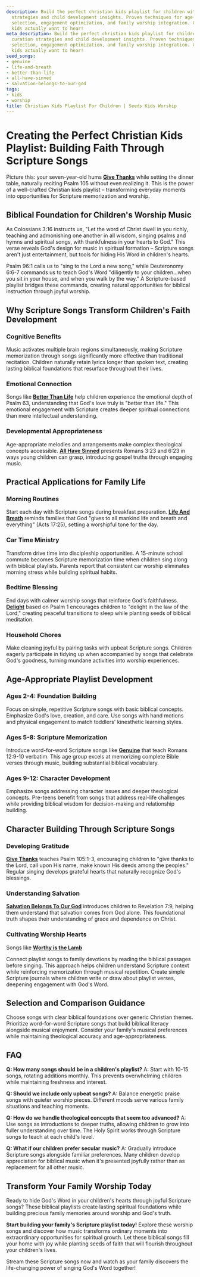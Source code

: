```yaml
---
description: Build the perfect christian kids playlist for children with expert curation
  strategies and child development insights. Proven techniques for age-appropriate
  selection, engagement optimization, and family worship integration. Create playlists
  kids actually want to hear!
meta_description: Build the perfect christian kids playlist for children with expert
  curation strategies and child development insights. Proven techniques for age-appropriate
  selection, engagement optimization, and family worship integration. Create playlists
  kids actually want to hear!
seed_songs:
- genuine
- life-and-breath
- better-than-life
- all-have-sinned
- salvation-belongs-to-our-god
tags:
- kids
- worship
title: Christian Kids Playlist For Children | Seeds Kids Worship
---
```

# Creating the Perfect Christian Kids Playlist: Building Faith Through Scripture Songs

Picture this: your seven-year-old hums **[Give Thanks](https://seedskidsworship.com/product/give-thanks-psalm-1051-3-2/)** while setting the dinner table, naturally reciting Psalm 105 without even realizing it. This is the power of a well-crafted Christian kids playlist – transforming everyday moments into opportunities for Scripture memorization and worship.

## Biblical Foundation for Children's Worship Music

As Colossians 3:16 instructs us, "Let the word of Christ dwell in you richly, teaching and admonishing one another in all wisdom, singing psalms and hymns and spiritual songs, with thankfulness in your hearts to God." This verse reveals God's design for music in spiritual formation – Scripture songs aren't just entertainment, but tools for hiding His Word in children's hearts.

Psalm 96:1 calls us to "sing to the Lord a new song," while Deuteronomy 6:6-7 commands us to teach God's Word "diligently to your children...when you sit in your house, and when you walk by the way." A Scripture-based playlist bridges these commands, creating natural opportunities for biblical instruction through joyful worship.

## Why Scripture Songs Transform Children's Faith Development

### Cognitive Benefits
Music activates multiple brain regions simultaneously, making Scripture memorization through songs significantly more effective than traditional recitation. Children naturally retain lyrics longer than spoken text, creating lasting biblical foundations that resurface throughout their lives.

### Emotional Connection
Songs like **[Better Than Life](https://seedskidsworship.com/product/seeds-of-praise-vol-3/)** help children experience the emotional depth of Psalm 63, understanding that God's love truly is "better than life." This emotional engagement with Scripture creates deeper spiritual connections than mere intellectual understanding.

### Developmental Appropriateness
Age-appropriate melodies and arrangements make complex theological concepts accessible. **[All Have Sinned](https://seedskidsworship.com/product/all-have-sinned-romans-323-623-2/)** presents Romans 3:23 and 6:23 in ways young children can grasp, introducing gospel truths through engaging music.

## Practical Applications for Family Life

### Morning Routines
Start each day with Scripture songs during breakfast preparation. **[Life And Breath](https://seedskidsworship.com/product/life-and-breath-acts-1724-25/)** reminds families that God "gives to all mankind life and breath and everything" (Acts 17:25), setting a worshipful tone for the day.

### Car Time Ministry
Transform drive time into discipleship opportunities. A 15-minute school commute becomes Scripture memorization time when children sing along with biblical playlists. Parents report that consistent car worship eliminates morning stress while building spiritual habits.

### Bedtime Blessing
End days with calmer worship songs that reinforce God's faithfulness. **[Delight](https://seedskidsworship.com/product/seeds-of-character-vol-6/)** based on Psalm 1 encourages children to "delight in the law of the Lord," creating peaceful transitions to sleep while planting seeds of biblical meditation.

### Household Chores
Make cleaning joyful by pairing tasks with upbeat Scripture songs. Children eagerly participate in tidying up when accompanied by songs that celebrate God's goodness, turning mundane activities into worship experiences.

## Age-Appropriate Playlist Development

### Ages 2-4: Foundation Building
Focus on simple, repetitive Scripture songs with basic biblical concepts. Emphasize God's love, creation, and care. Use songs with hand motions and physical engagement to match toddlers' kinesthetic learning styles.

### Ages 5-8: Scripture Memorization
Introduce word-for-word Scripture songs like **[Genuine](https://seedskidsworship.com/product/genuine-romans-129-10-2/)** that teach Romans 12:9-10 verbatim. This age group excels at memorizing complete Bible verses through music, building substantial biblical vocabulary.

### Ages 9-12: Character Development
Emphasize songs addressing character issues and deeper theological concepts. Pre-teens benefit from songs that address real-life challenges while providing biblical wisdom for decision-making and relationship building.

## Character Building Through Scripture Songs

### Developing Gratitude
**[Give Thanks](https://seedskidsworship.com/product/give-thanks-psalm-1051-3-2/)** teaches Psalm 105:1-3, encouraging children to "give thanks to the Lord, call upon His name, make known His deeds among the peoples." Regular singing develops grateful hearts that naturally recognize God's blessings.

### Understanding Salvation
**[Salvation Belongs To Our God](https://seedskidsworship.com/product/salvation-belongs-to-our-god-revelation-79-2/)** introduces children to Revelation 7:9, helping them understand that salvation comes from God alone. This foundational truth shapes their understanding of grace and dependence on Christ.

### Cultivating Worship Hearts
Songs like **[Worthy is the Lamb](https://seedskidsworship.com/product/worthy-is-the-lamb-revelation-512/)**

Connect playlist songs to family devotions by reading the biblical passages before singing. This approach helps children understand Scripture context while reinforcing memorization through musical repetition. Create simple Scripture journals where children write or draw about playlist verses, deepening engagement with God's Word.

## Selection and Comparison Guidance

Choose songs with clear biblical foundations over generic Christian themes. Prioritize word-for-word Scripture songs that build biblical literacy alongside musical enjoyment. Consider your family's musical preferences while maintaining theological accuracy and age-appropriateness.

## FAQ

**Q: How many songs should be in a children's playlist?**
A: Start with 10-15 songs, rotating additions monthly. This prevents overwhelming children while maintaining freshness and interest.

**Q: Should we include only upbeat songs?**
A: Balance energetic praise songs with quieter worship pieces. Different moods serve various family situations and teaching moments.

**Q: How do we handle theological concepts that seem too advanced?**
A: Use songs as introductions to deeper truths, allowing children to grow into fuller understanding over time. The Holy Spirit works through Scripture songs to teach at each child's level.

**Q: What if our children prefer secular music?**
A: Gradually introduce Scripture songs alongside familiar preferences. Many children develop appreciation for biblical music when it's presented joyfully rather than as replacement for all other music.

## Transform Your Family Worship Today

Ready to hide God's Word in your children's hearts through joyful Scripture songs? These biblical playlists create lasting spiritual foundations while building precious family memories around worship and God's truth.

**Start building your family's Scripture playlist today!** Explore these worship songs and discover how music transforms ordinary moments into extraordinary opportunities for spiritual growth. Let these biblical songs fill your home with joy while planting seeds of faith that will flourish throughout your children's lives.

Stream these Scripture songs now and watch as your family discovers the life-changing power of singing God's Word together!

<script type="application/ld+json">
{
  "@context": "https://schema.org",
  "@type": "Article",
  "headline": "Christian Kids Playlist For Children",
  "author": {
    "@type": "Organization",
    "name": "Seeds Kids Worship"
  },
  "publisher": {
    "@type": "Organization",
    "name": "Seeds Kids Worship",
    "logo": {
      "@type": "ImageObject",
      "url": "https://seedskidsworship.com/logo.png"
    }
  },
  "datePublished": "2025-09-04T09:18:51.476203",
  "dateModified": "2025-09-04T09:18:51.476246",
  "description": "Build the perfect christian kids playlist for children with expert curation strategies and child development insights. Proven techniques for age-appropriate sel",
  "mainEntityOfPage": {
    "@type": "WebPage",
    "@id": "https://seedskidsworship.com/activities/christian-kids-playlist-for-children/"
  }
}
</script>

<script type="application/ld+json">
{
  "@context": "https://schema.org",
  "@type": "Product",
  "name": "Genuine",
  "description": "A word-for-word scripture song about genuine love and brotherly affection",
  "url": "https://seedskidsworship.com/product/genuine-romans-129-10-2/",
  "brand": {
    "@type": "Brand",
    "name": "Seeds Kids Worship"
  },
  "category": "Children's Christian Music",
  "album": "The Journey"
}
</script>

<script type="application/ld+json">
{
  "@context": "https://schema.org",
  "@type": "Product",
  "name": "Life And Breath",
  "description": "Worship song declaring God as the source of life and breath from Acts 17:24-25",
  "url": "https://seedskidsworship.com/product/life-and-breath-acts-1724-25/",
  "brand": {
    "@type": "Brand",
    "name": "Seeds Kids Worship"
  },
  "category": "Children's Christian Music",
  "album": "Seeds of Purpose"
}
</script>

<script type="application/ld+json">
{
  "@context": "https://schema.org",
  "@type": "Product",
  "name": "Better Than Life",
  "description": "Worship song celebrating God's love as better than life itself from Psalm 63",
  "url": "https://seedskidsworship.com/product/seeds-of-praise-vol-3/",
  "brand": {
    "@type": "Brand",
    "name": "Seeds Kids Worship"
  },
  "category": "Children's Christian Music",
  "album": "Seeds of Praise"
}
</script>

<script type="application/ld+json">
{
  "@context": "https://schema.org",
  "@type": "Product",
  "name":
